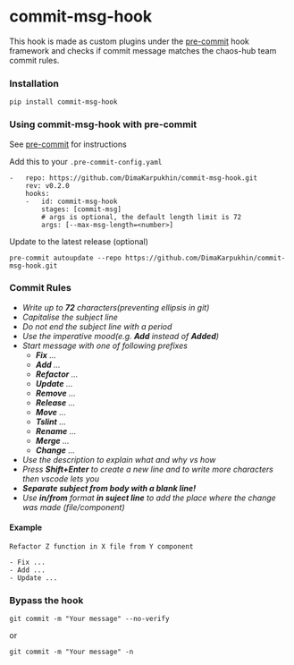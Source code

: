 # commit-msg-hook
This hook is made as custom plugins under the [pre-commit](https://pre-commit.com/) hook framework and checks if commit message matches the chaos-hub team commit rules.

### Installation 
```
pip install commit-msg-hook
```
### Using commit-msg-hook with pre-commit 

See [pre-commit](https://pre-commit.com/) for instructions

Add this to your ```.pre-commit-config.yaml```
```
-   repo: https://github.com/DimaKarpukhin/commit-msg-hook.git
    rev: v0.2.0
    hooks:
    -   id: commit-msg-hook
        stages: [commit-msg]
        # args is optional, the default length limit is 72
        args: [--max-msg-length=<number>]
 ```   
 Update to the latest release (optional)
  ```
  pre-commit autoupdate --repo https://github.com/DimaKarpukhin/commit-msg-hook.git
  ```
 ### Commit Rules

* _Write up to **72** characters(preventing ellipsis in git)_
* _Capitalise the subject line_
* _Do not end the subject line with a period_
* _Use the imperative mood(e.g. **Add** instead of **Added**)_
* _Start message with one of following prefixes_
  - _**Fix** ..._
  - _**Add** ..._
  - _**Refactor** ..._
  - _**Update** ..._
  - _**Remove** ..._
  - _**Release** ..._
  - _**Move** ..._ 
  - _**Tslint** ..._
  - _**Rename** ..._
  - _**Merge** ..._
  - _**Change** ..._
* _Use the description to explain what and why vs how_
* _Press **Shift+Enter** to create a new line and to write more characters then vscode lets you_
* _**Separate subject from body with a blank line!**_
* _Use **in/from** format **in suject line** to add the place where the change was made (file/component)_


#### Example
```
Refactor Z function in X file from Y component

- Fix ...
- Add ...
- Update ...
 ```
 ### Bypass the hook
```
git commit -m "Your message" --no-verify
``` 
or
```
git commit -m "Your message" -n
```
